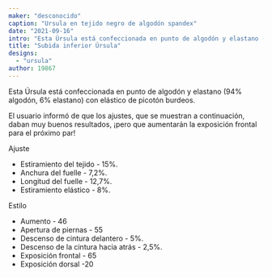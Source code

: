 ```yaml
---
maker: "desconocido"
caption: "Ursula en tejido negro de algodón spandex"
date: "2021-09-16"
intro: "Esta Úrsula está confeccionada en punto de algodón y elastano (94% algodón, 6% elastano) con elástico de picotón burdeos."
title: "Subida inferior Úrsula"
designs:
  - "ursula"
author: 19867
---
```


Esta Úrsula está confeccionada en punto de algodón y elastano (94% algodón, 6% elastano) con elástico de picotón burdeos.

El usuario informó de que los ajustes, que se muestran a continuación, daban muy buenos resultados, ¡pero que aumentarán la exposición frontal para el próximo par!

Ajuste
- Estiramiento del tejido - 15%.
- Anchura del fuelle - 7,2%.
- Longitud del fuelle - 12,7%.
- Estiramiento elástico - 8%.

Estilo
- Aumento - 46
- Apertura de piernas - 55
- Descenso de cintura delantero - 5%.
- Descenso de la cintura hacia atrás - 2,5%.
- Exposición frontal - 65
- Exposición dorsal -20
